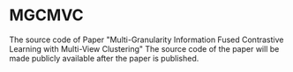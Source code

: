# MGCMVC
The source code of Paper "Multi-Granularity Information Fused Contrastive Learning with Multi-View Clustering"
The source code of the paper will be made publicly available after the paper is published.
